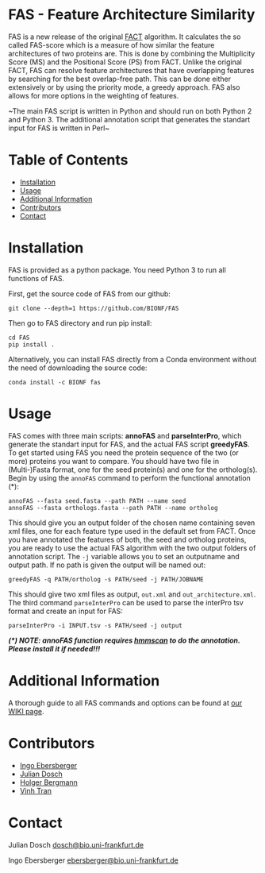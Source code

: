 # FAS - Feature Architecture Similarity

FAS is a new release of the original [FACT](https://bmcbioinformatics.biomedcentral.com/articles/10.1186/1471-2105-11-417) algorithm. It calculates the so called FAS-score which is a measure of how similar the feature architectures of two proteins are. This is done by combining the Multiplicity Score (MS) and the Positional Score (PS) from FACT. Unlike the original FACT, FAS can resolve feature architectures that have overlapping features by searching for the best overlap-free path. This can be done either extensively or by using the priority mode, a greedy approach. FAS also allows for more options in the weighting of features.

~The main FAS script is written in Python and should run on both Python 2 and Python 3. The additional annotation script that generates the standart input for FAS is written in Perl~

# Table of Contents
* [Installation](#installation)
* [Usage](#usage)
* [Additional Information](#additional-information)
* [Contributors](#contributors)
* [Contact](#contact)



# Installation

FAS is provided as a python package. You need Python 3 to run all functions of FAS.

First, get the source code of FAS from our github:

```
git clone --depth=1 https://github.com/BIONF/FAS
```

Then go to FAS directory and run pip install:
```
cd FAS
pip install .
```

Alternatively, you can install FAS directly from a Conda environment without the need of downloading the source code:
```
conda install -c BIONF fas
```

# Usage
FAS comes with three main scripts: **annoFAS** and **parseInterPro**, which generate the standart input for FAS, and the actual FAS script **greedyFAS**.
To get started using FAS you need the protein sequence of the two (or more) proteins you want to compare. You should have two file in (Multi-)Fasta format, one for the seed protein(s) and one for the ortholog(s). Begin by using the `annoFAS` command to perform the functional annotation (*):

```
annoFAS --fasta seed.fasta --path PATH --name seed
annoFAS --fasta orthologs.fasta --path PATH --name ortholog
```

This should give you an output folder of the chosen name containing seven xml files, one for each feature type used in the default set from FACT. Once you have annotated the features of both, the seed and ortholog proteins, you are ready to use the actual FAS algorithm with the two output folders of annotation script. The `-j` variable allows you to set an outputname and output path. If no path is given the output will be named out:

```
greedyFAS -q PATH/ortholog -s PATH/seed -j PATH/JOBNAME
```

This should give two xml files as output, `out.xml` and `out_architecture.xml`.
The third command `parseInterPro` can be used to parse the interPro tsv format and create an input for FAS:

```
parseInterPro -i INPUT.tsv -s PATH/seed -j output
```

_**(\*) NOTE: annoFAS function requires [hmmscan](http://hmmer.org/) to do the annotation. Please install it if needed!!!**_

# Additional Information

A thorough guide to all FAS commands and options can be found at [our WIKI page](https://github.com/BIONF/FAS/wiki).

# Contributors
- [Ingo Ebersberger](https://github.com/ebersber)
- [Julian Dosch](https://github.com/JuRuDo)
- [Holger Bergmann](https://github.com/holgerbgm)
- [Vinh Tran](https://github.com/trvinh)

# Contact
Julian Dosch dosch@bio.uni-frankfurt.de

Ingo Ebersberger ebersberger@bio.uni-frankfurt.de
